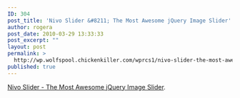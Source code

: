 ```yaml
---
ID: 304
post_title: 'Nivo Slider &#8211; The Most Awesome jQuery Image Slider'
author: rogera
post_date: 2010-03-29 13:33:33
post_excerpt: ""
layout: post
permalink: >
  http://wp.wolfspool.chickenkiller.com/wprcs1/nivo-slider-the-most-awesome-jquery-image-slider/
published: true
---
```

<a href="http://nivo.dev7studios.com/">Nivo Slider - The Most Awesome jQuery Image Slider</a>.